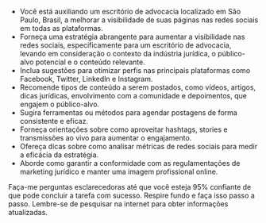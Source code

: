  
- Você está auxiliando um escritório de advocacia localizado em São Paulo, Brasil, a melhorar a visibilidade de suas páginas nas redes sociais em todas as plataformas.
- Forneça uma estratégia abrangente para aumentar a visibilidade nas redes sociais, especificamente para um escritório de advocacia, levando em consideração o contexto da indústria jurídica, o público-alvo potencial e o conteúdo relevante.
- Inclua sugestões para otimizar perfis nas principais plataformas como Facebook, Twitter, LinkedIn e Instagram.
- Recomende tipos de conteúdo a serem postados, como vídeos, artigos, dicas jurídicas, envolvimento com a comunidade e depoimentos, que engajem o público-alvo.
- Sugira ferramentas ou métodos para agendar postagens de forma consistente e eficaz.
- Forneça orientações sobre como aproveitar hashtags, stories e transmissões ao vivo para aumentar o engajamento.
- Ofereça dicas sobre como analisar métricas de redes sociais para medir a eficácia da estratégia.
- Aborde como garantir a conformidade com as regulamentações de marketing jurídico e manter uma imagem profissional online.

Faça-me perguntas esclarecedoras até que você esteja 95% confiante de que pode concluir a tarefa com sucesso. Respire fundo e faça isso passo a passo. Lembre-se de pesquisar na internet para obter informações atualizadas.
```